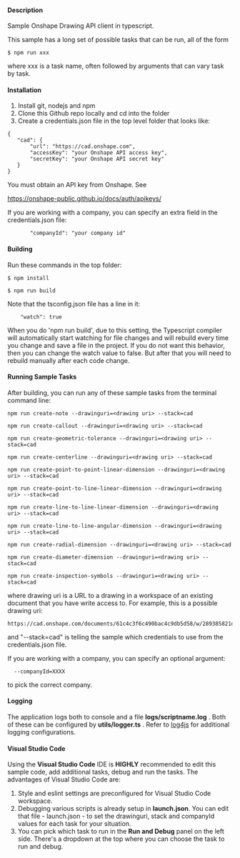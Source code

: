 #### Description
Sample Onshape Drawing API client in typescript.

This sample has a long set of possible tasks that can be run, all of the form

	$ npm run xxx

where xxx is a task name, often followed by arguments that can vary task by task.

#### Installation

1. Install git, nodejs and npm
1. Clone this Github repo locally and cd into the folder
1. Create a credentials.json file in the top level folder that looks like:

```
{
   "cad": {
       "url": "https://cad.onshape.com",
       "accessKey": "your Onshape API access key",
       "secretKey": "your Onshape API secret key"
   }
}
```

You must obtain an API key from Onshape.  See

https://onshape-public.github.io/docs/auth/apikeys/

If you are working with a company, you can specify an extra field in the credentials.json
file:

```
       "companyId": "your company id"
```

#### Building

Run these commands in the top folder:

    $ npm install

    $ npm run build
    
Note that the tsconfig.json file has a line in it:

```
    "watch": true
```

When you do 'npm run build', due to this setting, the Typescript compiler will automatically start watching for file changes and will rebuild every time you change and save a file in the project.
If you do not want this behavior, then you can change the watch value to false.  But after that you will need to rebuild manually after each code change.

#### Running Sample Tasks

After building, you can run any of these sample tasks from the terminal command line:

```
npm run create-note --drawinguri=<drawing uri> --stack=cad

npm run create-callout --drawinguri=<drawing uri> --stack=cad

npm run create-geometric-tolerance --drawinguri=<drawing uri> --stack=cad

npm run create-centerline --drawinguri=<drawing uri> --stack=cad

npm run create-point-to-point-linear-dimension --drawinguri=<drawing uri> --stack=cad

npm run create-point-to-line-linear-dimension --drawinguri=<drawing uri> --stack=cad

npm run create-line-to-line-linear-dimension --drawinguri=<drawing uri> --stack=cad

npm run create-line-to-line-angular-dimension --drawinguri=<drawing uri> --stack=cad

npm run create-radial-dimension --drawinguri=<drawing uri> --stack=cad

npm run create-diameter-dimension --drawinguri=<drawing uri> --stack=cad

npm run create-inspection-symbols --drawinguri=<drawing uri> --stack=cad
```

where drawing uri is a URL to a drawing in a workspace of an existing document that you have write access to.  For example, this is a possible drawing uri:

```
https://cad.onshape.com/documents/61c4c3f6c490bac4c9db5d58/w/289385821d88d91849a7cd70/e/ae3c0bd456a8cd3f3d40dddc
```

and "--stack=cad" is telling the sample which credentials to use from the credentials.json file.

If you are working with a company, you can specify an optional argument:

```
  --companyId=XXXX
```

to pick the correct company.

#### Logging

The application logs both to console and a file **logs/scriptname.log** . Both of these can be configured by **utils/logger.ts** .
Refer to [log4js](https://log4js-node.github.io/log4js-node/) for additional logging configurations.

#### Visual Studio Code

Using the **Visual Studio Code** IDE is **HIGHLY** recommended to edit this sample code, add additional tasks, debug and run the tasks.  The advantages of Visual Studio Code are:

1. Style and eslint settings are preconfigured for Visual Studio Code workspace.
2. Debugging various scripts is already setup in **launch.json**.  You can edit that file - launch.json - to set the drawinguri, stack and companyId values for each task for your situation.
3. You can pick which task to run in the **Run and Debug** panel on the left side.  There's a dropdown at the top where you can choose the task to run and debug.
